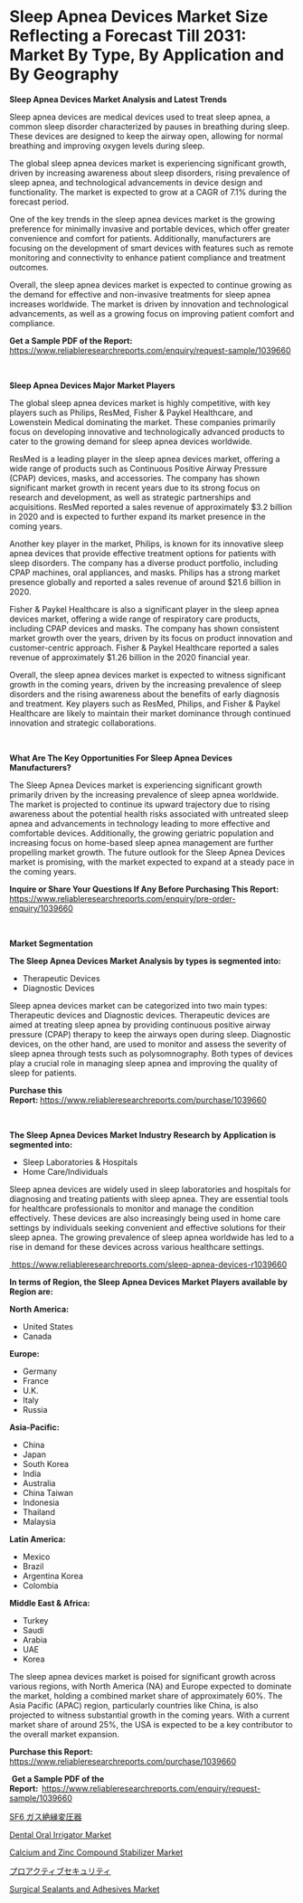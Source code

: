 <p><h1>Sleep Apnea Devices Market Size Reflecting a Forecast Till 2031: Market By Type, By Application and By Geography</h1></p><p><strong>Sleep Apnea Devices Market Analysis and Latest Trends</strong></p>
<p><p>Sleep apnea devices are medical devices used to treat sleep apnea, a common sleep disorder characterized by pauses in breathing during sleep. These devices are designed to keep the airway open, allowing for normal breathing and improving oxygen levels during sleep.</p><p>The global sleep apnea devices market is experiencing significant growth, driven by increasing awareness about sleep disorders, rising prevalence of sleep apnea, and technological advancements in device design and functionality. The market is expected to grow at a CAGR of 7.1% during the forecast period.</p><p>One of the key trends in the sleep apnea devices market is the growing preference for minimally invasive and portable devices, which offer greater convenience and comfort for patients. Additionally, manufacturers are focusing on the development of smart devices with features such as remote monitoring and connectivity to enhance patient compliance and treatment outcomes.</p><p>Overall, the sleep apnea devices market is expected to continue growing as the demand for effective and non-invasive treatments for sleep apnea increases worldwide. The market is driven by innovation and technological advancements, as well as a growing focus on improving patient comfort and compliance.</p></p>
<p><strong>Get a Sample PDF of the Report:&nbsp;</strong> <a href="https://www.reliableresearchreports.com/enquiry/request-sample/1039660">https://www.reliableresearchreports.com/enquiry/request-sample/1039660</a></p>
<p>&nbsp;</p>
<p><strong>Sleep Apnea Devices Major Market Players</strong></p>
<p><p>The global sleep apnea devices market is highly competitive, with key players such as Philips, ResMed, Fisher & Paykel Healthcare, and Lowenstein Medical dominating the market. These companies primarily focus on developing innovative and technologically advanced products to cater to the growing demand for sleep apnea devices worldwide.</p><p>ResMed is a leading player in the sleep apnea devices market, offering a wide range of products such as Continuous Positive Airway Pressure (CPAP) devices, masks, and accessories. The company has shown significant market growth in recent years due to its strong focus on research and development, as well as strategic partnerships and acquisitions. ResMed reported a sales revenue of approximately $3.2 billion in 2020 and is expected to further expand its market presence in the coming years.</p><p>Another key player in the market, Philips, is known for its innovative sleep apnea devices that provide effective treatment options for patients with sleep disorders. The company has a diverse product portfolio, including CPAP machines, oral appliances, and masks. Philips has a strong market presence globally and reported a sales revenue of around $21.6 billion in 2020.</p><p>Fisher & Paykel Healthcare is also a significant player in the sleep apnea devices market, offering a wide range of respiratory care products, including CPAP devices and masks. The company has shown consistent market growth over the years, driven by its focus on product innovation and customer-centric approach. Fisher & Paykel Healthcare reported a sales revenue of approximately $1.26 billion in the 2020 financial year.</p><p>Overall, the sleep apnea devices market is expected to witness significant growth in the coming years, driven by the increasing prevalence of sleep disorders and the rising awareness about the benefits of early diagnosis and treatment. Key players such as ResMed, Philips, and Fisher & Paykel Healthcare are likely to maintain their market dominance through continued innovation and strategic collaborations.</p></p>
<p>&nbsp;</p>
<p><strong>What Are The Key Opportunities For Sleep Apnea Devices Manufacturers?</strong></p>
<p><p>The Sleep Apnea Devices market is experiencing significant growth primarily driven by the increasing prevalence of sleep apnea worldwide. The market is projected to continue its upward trajectory due to rising awareness about the potential health risks associated with untreated sleep apnea and advancements in technology leading to more effective and comfortable devices. Additionally, the growing geriatric population and increasing focus on home-based sleep apnea management are further propelling market growth. The future outlook for the Sleep Apnea Devices market is promising, with the market expected to expand at a steady pace in the coming years.</p></p>
<p><strong>Inquire or Share Your Questions If Any Before Purchasing This Report:</strong> <a href="https://www.reliableresearchreports.com/enquiry/pre-order-enquiry/1039660">https://www.reliableresearchreports.com/enquiry/pre-order-enquiry/1039660</a></p>
<p>&nbsp;</p>
<p><strong>Market Segmentation</strong></p>
<p><strong>The Sleep Apnea Devices Market Analysis by types is segmented into:</strong></p>
<p><ul><li>Therapeutic Devices</li><li>Diagnostic Devices</li></ul></p>
<p><p>Sleep apnea devices market can be categorized into two main types: Therapeutic devices and Diagnostic devices. Therapeutic devices are aimed at treating sleep apnea by providing continuous positive airway pressure (CPAP) therapy to keep the airways open during sleep. Diagnostic devices, on the other hand, are used to monitor and assess the severity of sleep apnea through tests such as polysomnography. Both types of devices play a crucial role in managing sleep apnea and improving the quality of sleep for patients.</p></p>
<p><strong>Purchase this Report:&nbsp;</strong><a href="https://www.reliableresearchreports.com/purchase/1039660">https://www.reliableresearchreports.com/purchase/1039660</a></p>
<p>&nbsp;</p>
<p><strong>The Sleep Apnea Devices Market Industry Research by Application is segmented into:</strong></p>
<p><ul><li>Sleep Laboratories & Hospitals</li><li>Home Care/Individuals</li></ul></p>
<p><p>Sleep apnea devices are widely used in sleep laboratories and hospitals for diagnosing and treating patients with sleep apnea. They are essential tools for healthcare professionals to monitor and manage the condition effectively. These devices are also increasingly being used in home care settings by individuals seeking convenient and effective solutions for their sleep apnea. The growing prevalence of sleep apnea worldwide has led to a rise in demand for these devices across various healthcare settings.</p></p>
<p><a href="https://www.reliableresearchreports.com/sleep-apnea-devices-r1039660">&nbsp;https://www.reliableresearchreports.com/sleep-apnea-devices-r1039660</a></p>
<p><strong>In terms of Region, the Sleep Apnea Devices Market Players available by Region are:</strong></p>
<p>
    <p> <strong> North America: </strong>
        <ul>
            <li>United States</li>
            <li>Canada</li>
        </ul>
        </p> 
    <p> <strong> Europe: </strong>
        <ul>
            <li>Germany</li>
            <li>France</li>
            <li>U.K.</li>
            <li>Italy</li>
            <li>Russia</li>
        </ul>
        </p> 
    <p> <strong> Asia-Pacific: </strong>
        <ul>
            <li>China</li>
            <li>Japan</li>
            <li>South Korea</li>
            <li>India</li>
            <li>Australia</li>
            <li>China Taiwan</li>
            <li>Indonesia</li>
            <li>Thailand</li>
            <li>Malaysia</li>
        </ul>
        </p> 
    <p> <strong> Latin America: </strong>
        <ul>
            <li>Mexico</li>
            <li>Brazil</li>
            <li>Argentina Korea</li>
            <li>Colombia</li>
        </ul>
        </p> 
    <p> <strong> Middle East & Africa: </strong>
        <ul>
            <li>Turkey</li>
            <li>Saudi</li>
            <li>Arabia</li>
            <li>UAE</li>
            <li>Korea</li>
        </ul>
    </p>
    </p>
<p><p>The sleep apnea devices market is poised for significant growth across various regions, with North America (NA) and Europe expected to dominate the market, holding a combined market share of approximately 60%. The Asia Pacific (APAC) region, particularly countries like China, is also projected to witness substantial growth in the coming years. With a current market share of around 25%, the USA is expected to be a key contributor to the overall market expansion.</p></p>
<p><strong>Purchase this Report: </strong><a href="https://www.reliableresearchreports.com/purchase/1039660">https://www.reliableresearchreports.com/purchase/1039660</a></p>
<p>&nbsp;<strong>Get a Sample PDF of the Report:&nbsp;&nbsp;</strong><a href="https://www.reliableresearchreports.com/enquiry/request-sample/1039660">https://www.reliableresearchreports.com/enquiry/request-sample/1039660</a></p>
<p><strong></strong></p>
<p><p><a href="https://github.com/tanyaali3/Market-Research-Report-List-1/blob/main/476205847455.md">SF6 ガス絶縁変圧器</a></p><p><a href="https://github.com/gamblestampleyjenny50m5sl6/Market-Research-Report-List-2/blob/main/dental-oral-irrigator-market.md">Dental Oral Irrigator Market</a></p><p><a href="https://issuu.com/reportprime-2/docs/calcium-and-zinc-compound-stabilizer-market-size-2">Calcium and Zinc Compound Stabilizer Market</a></p><p><a href="https://github.com/reliezer65/Market-Research-Report-List-1/blob/main/498250947454.md">プロアクティブセキュリティ</a></p><p><a href="https://github.com/nicholepatriciadoylenwnrjr0/Market-Research-Report-List-2/blob/main/surgical-sealants-and-adhesives-market.md">Surgical Sealants and Adhesives Market</a></p></p>